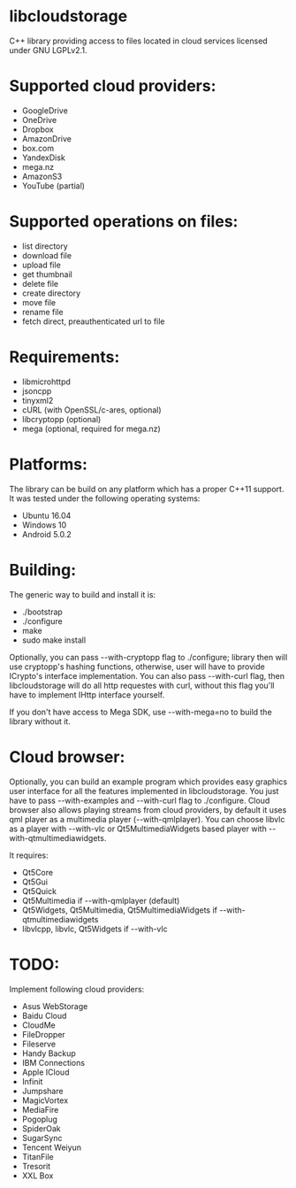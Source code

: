 # libcloudstorage

C++ library providing access to files located in cloud services
licensed under GNU LGPLv2.1.

Supported cloud providers:
==========================

* GoogleDrive
* OneDrive
* Dropbox
* AmazonDrive
* box.com
* YandexDisk
* mega.nz
* AmazonS3
* YouTube (partial)

Supported operations on files:
==============================

* list directory
* download file
* upload file
* get thumbnail
* delete file
* create directory
* move file
* rename file
* fetch direct, preauthenticated url to file

Requirements:
=============

* libmicrohttpd
* jsoncpp
* tinyxml2
* cURL (with OpenSSL/c-ares, optional)
* libcryptopp (optional)
* mega (optional, required for mega.nz)

Platforms:
==========

The library can be build on any platform which has a proper C++11 support. It
was tested under the following operating systems:

* Ubuntu 16.04
* Windows 10
* Android 5.0.2

Building:
===============

The generic way to build and install it is:

* ./bootstrap
* ./configure
* make
* sudo make install

Optionally, you can pass --with-cryptopp flag to ./configure; library then will
use cryptopp's hashing functions, otherwise, user will have to provide
ICrypto's interface implementation. You can also pass --with-curl flag, then
libcloudstorage will do all http requestes with curl, without this flag you'll
have to implement IHttp interface yourself.

If you don't have access to Mega SDK, use --with-mega=no to build the library
without it.

Cloud browser:
=============

Optionally, you can build an example program which provides easy graphics user
interface for all the features implemented in libcloudstorage. You just have to
pass --with-examples and --with-curl flag to ./configure. Cloud browser also allows
playing streams from cloud providers, by default it uses qml player as a multimedia
player (--with-qmlplayer). You can choose libvlc as a player with --with-vlc or
Qt5MultimediaWidgets based player with --with-qtmultimediawidgets.

It requires:
* Qt5Core
* Qt5Gui
* Qt5Quick
* Qt5Multimedia if --with-qmlplayer (default)
* Qt5Widgets, Qt5Multimedia, Qt5MultimediaWidgets if --with-qtmultimediawidgets
* libvlcpp, libvlc, Qt5Widgets if --with-vlc

TODO:
=====

Implement following cloud providers:
* Asus WebStorage
* Baidu Cloud
* CloudMe
* FileDropper
* Fileserve
* Handy Backup
* IBM Connections
* Apple ICloud
* Infinit
* Jumpshare
* MagicVortex
* MediaFire
* Pogoplug
* SpiderOak
* SugarSync
* Tencent Weiyun
* TitanFile
* Tresorit
* XXL Box
